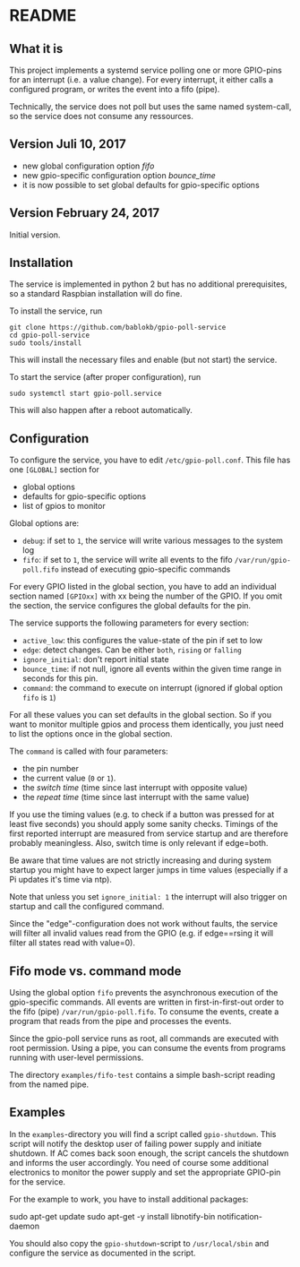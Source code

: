 README
======

What it is
----------

This project implements a systemd service polling one or more GPIO-pins
for an interrupt (i.e. a value change). For every interrupt, it either
calls a configured program, or writes the event into a fifo (pipe).

Technically, the service does not poll but uses the same named system-call,
so the service does not consume any ressources.


Version Juli 10, 2017
---------------------

  - new global configuration option *fifo*
  - new gpio-specific configuration option *bounce_time*
  - it is now possible to set global defaults for gpio-specific options


Version February 24, 2017
-------------------------

Initial version.

Installation
------------

The service is implemented in python 2 but has no additional prerequisites,
so a standard Raspbian installation will do fine.

To install the service, run

    git clone https://github.com/bablokb/gpio-poll-service
    cd gpio-poll-service
    sudo tools/install

This will install the necessary files and enable (but not start) the service.

To start the service (after proper configuration), run

    sudo systemctl start gpio-poll.service

This will also happen after a reboot automatically.


Configuration
-------------

To configure the service, you have to edit `/etc/gpio-poll.conf`. This file
has one `[GLOBAL]` section for

  - global options
  - defaults for gpio-specific options
  - list of gpios to monitor

Global options are:

  - `debug`: if set to `1`, the service will write various messages
     to the system log
  - `fifo`: if set to `1`, the service will write all events to the
     fifo `/var/run/gpio-poll.fifo` instead of executing gpio-specific
     commands

For every GPIO listed in the global section, you have to add an individual
section named `[GPIOxx]` with xx being the number of the GPIO. If you
omit the section, the service configures the global defaults for the pin.

The service supports the following parameters for every section:

  - `active_low`: this configures the value-state of the pin if set to low
  - `edge`: detect changes. Can be either `both`, `rising` or `falling`
  - `ignore_initial`: don't report initial state
  - `bounce_time`: if not null, ignore all events within the given time
     range in seconds for this pin.
  - `command`: the command to execute on interrupt (ignored if global option
     `fifo` is `1`)

For all these values you can set defaults in the global section. So if
you want to monitor multiple gpios and process them identically, you just
need to list the options once in the global section.

The `command` is called with four parameters:

  - the pin number
  - the current value (`0` or `1`).
  - the *switch time* (time since last interrupt with opposite value)
  - the *repeat time* (time since last interrupt with the same value)

If you use the timing values (e.g. to check if a button was pressed for
at least five seconds) you should apply some sanity checks. Timings of
the first reported interrupt are measured from service startup and are
therefore probably meaningless. Also, switch time is only relevant if
edge=both.

Be aware that time values are not strictly increasing and during system
startup you might have to expect larger jumps in time values
(especially if a Pi updates it's time via ntp).

Note that unless you set `ignore_initial: 1` the interrupt
will also trigger on startup and call the configured command.

Since the "edge"-configuration does not work without faults, the service
will filter all invalid values read from the GPIO (e.g. if edge==rsing it
will filter all states read with value=0).


Fifo mode vs. command mode
--------------------------

Using the global option `fifo` prevents the asynchronous execution of the
gpio-specific commands. All events are written in first-in-first-out order
to the fifo (pipe) `/var/run/gpio-poll.fifo`. To consume the events, create a
program that reads from the pipe and processes the events.

Since the gpio-poll service runs as root, all commands are executed with
root permission. Using a pipe, you can consume the events from programs
running with user-level permissions.

The directory `examples/fifo-test` contains a simple bash-script reading
from the named pipe.

Examples
--------

In the `examples`-directory you will find a script called `gpio-shutdown`.
This script will notify the desktop user of failing power supply and
initiate shutdown. If AC comes back soon enough, the script cancels
the shutdown and informs the user accordingly. You need of course some
additional electronics to monitor the power supply and set the appropriate
GPIO-pin for the service.

For the example to work, you have to install additional packages:

   sudo apt-get update
   sudo apt-get -y install libnotify-bin notification-daemon

You should also copy the `gpio-shutdown`-script to `/usr/local/sbin`
and configure the service as documented in the script.
